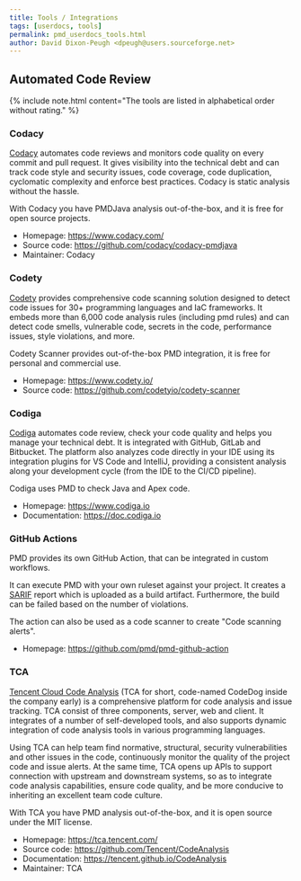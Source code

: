 ```yaml
---
title: Tools / Integrations
tags: [userdocs, tools]
permalink: pmd_userdocs_tools.html
author: David Dixon-Peugh <dpeugh@users.sourceforge.net>
---
```


## Automated Code Review

{% include note.html content="The tools are listed in alphabetical order without rating." %}

### Codacy

[Codacy](https://www.codacy.com/) automates code reviews and monitors code quality on every commit and pull request.
It gives visibility into the technical debt and can track code style and security issues, code coverage, code
duplication, cyclomatic complexity and enforce best practices.
Codacy is static analysis without the hassle.

With Codacy you have PMDJava analysis out-of-the-box, and it is free for open source projects.

* Homepage: <https://www.codacy.com/>
* Source code: <https://github.com/codacy/codacy-pmdjava>
* Maintainer: Codacy

### Codety

[Codety](https://www.codety.io/) provides comprehensive code scanning solution designed to detect code issues for
30+ programming languages and IaC frameworks. It embeds more than 6,000 code analysis rules (including pmd rules)
and can detect code smells, vulnerable code, secrets in the code, performance issues, style violations, and more.

Codety Scanner provides out-of-the-box PMD integration, it is free for personal and commercial use.

* Homepage: <https://www.codety.io/>
* Source code: <https://github.com/codetyio/codety-scanner>

### Codiga

[Codiga](https://www.codiga.io) automates code review, check your code quality and helps you manage your
technical debt. It is integrated with GitHub, GitLab and Bitbucket. The platform also analyzes code directly in
your IDE using its integration plugins for VS Code and IntelliJ, providing a consistent analysis along your
development cycle (from the IDE to the CI/CD pipeline).

Codiga uses PMD to check Java and Apex code.

* Homepage: <https://www.codiga.io>
* Documentation: <https://doc.codiga.io>

### GitHub Actions

PMD provides its own GitHub Action, that can be integrated in custom workflows.

It can execute PMD with your own ruleset against your project. It creates a
[SARIF](https://docs.oasis-open.org/sarif/sarif/v2.1.0/sarif-v2.1.0.html) report which is uploaded as a
build artifact. Furthermore, the build can be failed based on the number of violations.

The action can also be used as a code scanner to create "Code scanning alerts".

* Homepage: <https://github.com/pmd/pmd-github-action>

### TCA

[Tencent Cloud Code Analysis](http://tca.tencent.com/) (TCA for short, code-named CodeDog inside the company early)
is a comprehensive platform for code analysis and issue tracking. TCA consist of three components, server, web and
client. It integrates of a number of self-developed tools, and also supports dynamic integration of code analysis
tools in various programming languages.

Using TCA can help team find normative, structural, security vulnerabilities and other issues in the code,
continuously monitor the quality of the project code and issue alerts. At the same time, TCA opens up APIs to
support connection with upstream and downstream systems, so as to integrate code analysis capabilities, ensure
code quality, and be more conducive to inheriting an excellent team code culture.

With TCA you have PMD analysis out-of-the-box, and it is open source under the MIT license.

* Homepage: <https://tca.tencent.com/>
* Source code: <https://github.com/Tencent/CodeAnalysis>
* Documentation: <https://tencent.github.io/CodeAnalysis>
* Maintainer: TCA
